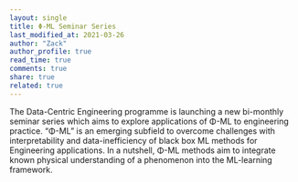```yaml
---
layout: single
title: Φ-ML Seminar Series
last_modified_at: 2021-03-26
author: "Zack"
author_profile: true
read_time: true
comments: true
share: true
related: true
---
```


The Data-Centric Engineering programme is launching a new bi-monthly seminar series which aims to explore applications of Φ-ML to engineering practice. “Φ-ML” is an emerging subfield to overcome challenges with interpretability and data-inefficiency of black box ML methods for Engineering applications. In a nutshell, Φ-ML methods aim to integrate known physical understanding of a phenomenon into the ML-learning framework.

